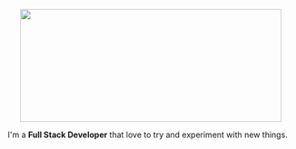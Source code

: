 <p align="center">
  <img src="https://github.com/elabi3/elabi3/blob/master/background.GIF" width="460" height="200" />
</p>

I'm a **Full Stack Developer** that love to try and experiment with new things.

